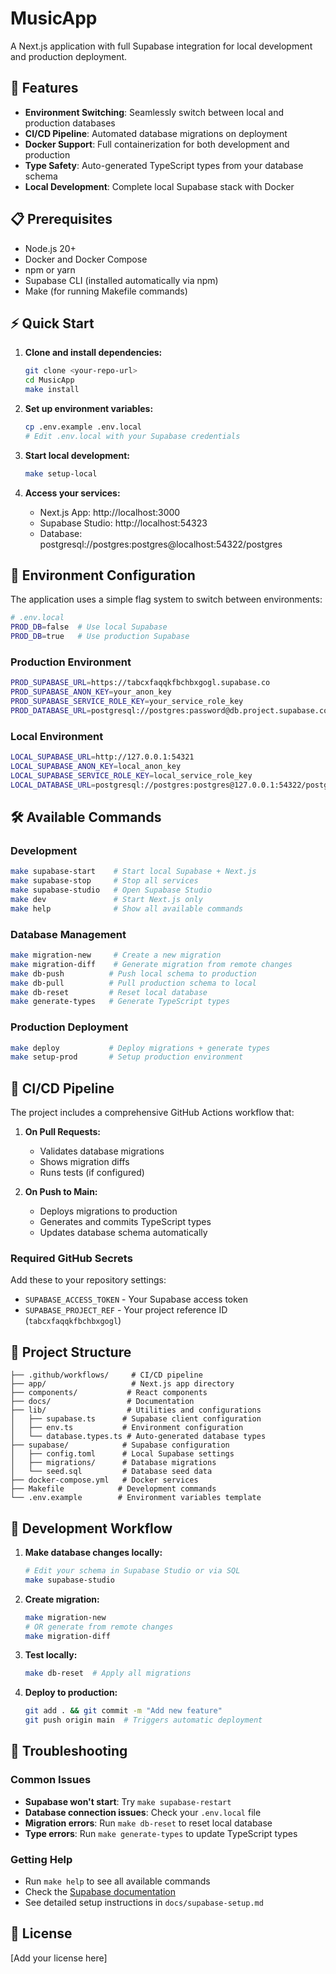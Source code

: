 # MusicApp

A Next.js application with full Supabase integration for local development and production deployment.

## 🚀 Features

- **Environment Switching**: Seamlessly switch between local and production databases
- **CI/CD Pipeline**: Automated database migrations on deployment
- **Docker Support**: Full containerization for both development and production
- **Type Safety**: Auto-generated TypeScript types from your database schema
- **Local Development**: Complete local Supabase stack with Docker

## 📋 Prerequisites

- Node.js 20+
- Docker and Docker Compose
- npm or yarn
- Supabase CLI (installed automatically via npm)
- Make (for running Makefile commands)

## ⚡ Quick Start

1. **Clone and install dependencies:**
   ```bash
   git clone <your-repo-url>
   cd MusicApp
   make install
   ```

2. **Set up environment variables:**
   ```bash
   cp .env.example .env.local
   # Edit .env.local with your Supabase credentials
   ```

3. **Start local development:**
   ```bash
   make setup-local
   ```

4. **Access your services:**
   - Next.js App: http://localhost:3000
   - Supabase Studio: http://localhost:54323
   - Database: postgresql://postgres:postgres@localhost:54322/postgres

## 🔧 Environment Configuration

The application uses a simple flag system to switch between environments:

```bash
# .env.local
PROD_DB=false  # Use local Supabase
PROD_DB=true   # Use production Supabase
```

### Production Environment
```bash
PROD_SUPABASE_URL=https://tabcxfaqqkfbchbxgogl.supabase.co
PROD_SUPABASE_ANON_KEY=your_anon_key
PROD_SUPABASE_SERVICE_ROLE_KEY=your_service_role_key
PROD_DATABASE_URL=postgresql://postgres:password@db.project.supabase.co:5432/postgres
```

### Local Environment
```bash
LOCAL_SUPABASE_URL=http://127.0.0.1:54321
LOCAL_SUPABASE_ANON_KEY=local_anon_key
LOCAL_SUPABASE_SERVICE_ROLE_KEY=local_service_role_key
LOCAL_DATABASE_URL=postgresql://postgres:postgres@127.0.0.1:54322/postgres
```

## 🛠️ Available Commands

### Development
```bash
make supabase-start    # Start local Supabase + Next.js
make supabase-stop     # Stop all services
make supabase-studio   # Open Supabase Studio
make dev               # Start Next.js only
make help              # Show all available commands
```

### Database Management
```bash
make migration-new     # Create a new migration
make migration-diff    # Generate migration from remote changes
make db-push          # Push local schema to production
make db-pull          # Pull production schema to local
make db-reset         # Reset local database
make generate-types   # Generate TypeScript types
```

### Production Deployment
```bash
make deploy           # Deploy migrations + generate types
make setup-prod       # Setup production environment
```

## 🚀 CI/CD Pipeline

The project includes a comprehensive GitHub Actions workflow that:

1. **On Pull Requests:**
   - Validates database migrations
   - Shows migration diffs
   - Runs tests (if configured)

2. **On Push to Main:**
   - Deploys migrations to production
   - Generates and commits TypeScript types
   - Updates database schema automatically

### Required GitHub Secrets

Add these to your repository settings:

- `SUPABASE_ACCESS_TOKEN` - Your Supabase access token
- `SUPABASE_PROJECT_REF` - Your project reference ID (`tabcxfaqqkfbchbxgogl`)

## 📁 Project Structure

```
├── .github/workflows/     # CI/CD pipeline
├── app/                   # Next.js app directory
├── components/           # React components
├── docs/                 # Documentation
├── lib/                  # Utilities and configurations
│   ├── supabase.ts      # Supabase client configuration
│   ├── env.ts           # Environment configuration
│   └── database.types.ts # Auto-generated database types
├── supabase/            # Supabase configuration
│   ├── config.toml      # Local Supabase settings
│   ├── migrations/      # Database migrations
│   └── seed.sql         # Database seed data
├── docker-compose.yml   # Docker services
├── Makefile            # Development commands
└── .env.example        # Environment variables template
```

## 🔄 Development Workflow

1. **Make database changes locally:**
   ```bash
   # Edit your schema in Supabase Studio or via SQL
   make supabase-studio
   ```

2. **Create migration:**
   ```bash
   make migration-new
   # OR generate from remote changes
   make migration-diff
   ```

3. **Test locally:**
   ```bash
   make db-reset  # Apply all migrations
   ```

4. **Deploy to production:**
   ```bash
   git add . && git commit -m "Add new feature"
   git push origin main  # Triggers automatic deployment
   ```

## 🐛 Troubleshooting

### Common Issues

- **Supabase won't start**: Try `make supabase-restart`
- **Database connection issues**: Check your `.env.local` file
- **Migration errors**: Run `make db-reset` to reset local database
- **Type errors**: Run `make generate-types` to update TypeScript types

### Getting Help

- Run `make help` to see all available commands
- Check the [Supabase documentation](https://supabase.com/docs)
- See detailed setup instructions in `docs/supabase-setup.md`

## 📝 License

[Add your license here]
